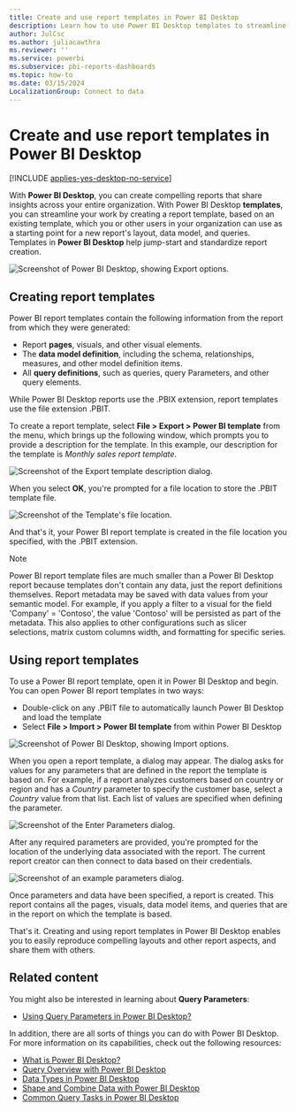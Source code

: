 ```yaml
---
title: Create and use report templates in Power BI Desktop
description: Learn how to use Power BI Desktop templates to streamline work by creating a report template for a new report's layout, data model, and queries.
author: JulCsc
ms.author: juliacawthra
ms.reviewer: ''
ms.service: powerbi
ms.subservice: pbi-reports-dashboards
ms.topic: how-to
ms.date: 03/15/2024
LocalizationGroup: Connect to data
---
```

# Create and use report templates in Power BI Desktop

[!INCLUDE [applies-yes-desktop-no-service](../includes/applies-yes-desktop-no-service.md)]

With **Power BI Desktop**, you can create compelling reports that share insights across your entire organization. With Power BI Desktop **templates**, you can streamline your work by creating a report template, based on an existing template, which you or other users in your organization can use as a starting point for a new report's layout, data model, and queries. Templates in **Power BI Desktop** help jump-start and standardize report creation.

![Screenshot of Power BI Desktop, showing Export options.](media/desktop-templates/desktop-templates-01.png)

## Creating report templates

Power BI report templates contain the following information from the report from which they were generated:

- Report **pages**, visuals, and other visual elements.
- The **data model definition**, including the schema, relationships, measures, and other model definition items.
- All **query definitions**, such as queries, query Parameters, and other query elements.


While Power BI Desktop reports use the .PBIX extension, report templates use the file extension .PBIT.

To create a report template, select **File > Export > Power BI template** from the menu, which brings up the following window, which prompts you to provide a description for the template. In this example, our description for the template is *Monthly sales report template*.

![Screenshot of the Export template description dialog.](media/desktop-templates/desktop-templates-02.png)

When you select **OK**, you're prompted for a file location to store the .PBIT template file.

![Screenshot of the Template's file location.](media/desktop-templates/desktop-templates-03.png)

And that's it, your Power BI report template is created in the file location you specified, with the .PBIT extension.

> [!NOTE]
> Power BI report template files are much smaller than a Power BI Desktop report because templates don't contain any data, just the report definitions themselves. Report metadata may be saved with data values from your semantic model. For example, if you apply a filter to a visual for the field 'Company' = 'Contoso', the value 'Contoso' will be persisted as part of the metadata. This also applies to other configurations such as slicer selections, matrix custom columns width, and formatting for specific series.

## Using report templates

To use a Power BI report template, open it in Power BI Desktop and begin. You can open Power BI report templates in two ways:

* Double-click on any .PBIT file to automatically launch Power BI Desktop and load the template
* Select **File > Import > Power BI template** from within Power BI Desktop

![Screenshot of Power BI Desktop, showing Import options.](media/desktop-templates/desktop-templates-04.png)

When you open a report template, a dialog may appear. The dialog asks for values for any parameters that are defined in the report the template is based on. For example, if a report analyzes customers based on country or region and has a *Country* parameter to specify the customer base, select a *Country* value from that list.  Each list of values are specified when defining the parameter.

![Screenshot of the Enter Parameters dialog.](media/desktop-templates/desktop-templates-05a.png)

After any required parameters are provided, you're prompted for the location of the underlying data associated with the report. The current report creator can then connect to data based on their credentials.

![Screenshot of an example parameters dialog.](media/desktop-templates/desktop-templates-05.png)

Once parameters and data have been specified, a report is created. This report contains all the pages, visuals, data model items, and queries that are in the report on which the template is based.

That's it. Creating and using report templates in Power BI Desktop enables you to easily reproduce compelling layouts and other report aspects, and share them with others.

## Related content

You might also be interested in learning about **Query Parameters**:

* [Using Query Parameters in Power BI Desktop?](/power-query/power-query-query-parameters)

In addition, there are all sorts of things you can do with Power BI Desktop. For more information on its capabilities, check out the following resources:

* [What is Power BI Desktop?](../fundamentals/desktop-what-is-desktop.md)
* [Query Overview with Power BI Desktop](../transform-model/desktop-query-overview.md)
* [Data Types in Power BI Desktop](../connect-data/desktop-data-types.md)
* [Shape and Combine Data with Power BI Desktop](../connect-data/desktop-shape-and-combine-data.md)
* [Common Query Tasks in Power BI Desktop](../transform-model/desktop-common-query-tasks.md)
